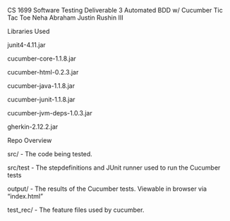 CS 1699 Software Testing Deliverable 3
Automated BDD w/ Cucumber
Tic Tac Toe
Neha Abraham
Justin Rushin III

Libraries Used

junit4-4.11.jar

cucumber-core-1.1.8.jar

cucumber-html-0.2.3.jar

cucumber-java-1.1.8.jar

cucumber-junit-1.1.8.jar

cucumber-jvm-deps-1.0.3.jar

gherkin-2.12.2.jar


Repo Overview

src/        - The code being tested.

src/test     - The stepdefinitions and JUnit runner used to run the Cucumber tests

output/        - The results of the Cucumber tests. Viewable in browser via “index.html”

test_rec/    - The feature files used by cucumber.
